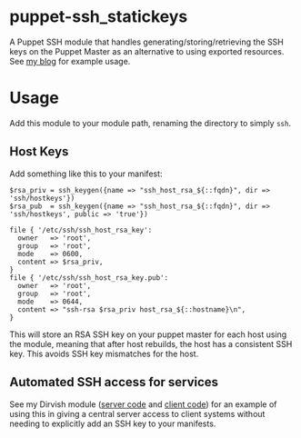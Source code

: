puppet-ssh\_statickeys
=====================

A Puppet SSH module that handles generating/storing/retrieving
the SSH keys on the Puppet Master as an alternative to using exported resources.
See [my blog](http://www.emeraldreverie.org/2013/03/managing-ssh-host-keys-in-reliable-way.html)
for example usage.

# Usage

Add this module to your module path, renaming the directory to simply
`ssh`.

## Host Keys

Add something like this to your manifest:

    $rsa_priv = ssh_keygen({name => "ssh_host_rsa_${::fqdn}", dir => 'ssh/hostkeys'})
    $rsa_pub  = ssh_keygen({name => "ssh_host_rsa_${::fqdn}", dir => 'ssh/hostkeys', public => 'true'})
    
    file { '/etc/ssh/ssh_host_rsa_key':
      owner   => 'root',
      group   => 'root',
      mode    => 0600,
      content => $rsa_priv,
    }
    file { '/etc/ssh/ssh_host_rsa_key.pub':
      owner   => 'root',
      group   => 'root',
      mode    => 0644,
      content => "ssh-rsa $rsa_priv host_rsa_${::hostname}\n",
    }

This will store an RSA SSH key on your puppet master for each host
using the module, meaning that after host rebuilds, the host has a
consistent SSH key. This avoids SSH key mismatches for the host.

## Automated SSH access for services

See my Dirvish module ([server
code](https://github.com/GregSutcliffe/puppet-modules/blob/production/modules/dirvish/manifests/install.pp#L25)
and [client code](https://github.com/GregSutcliffe/puppet-modules/blob/production/modules/dirvish/manifests/client.pp#L10))
for an example of using this in giving a central server access to client
systems without needing to explicitly add an SSH key to your manifests.
